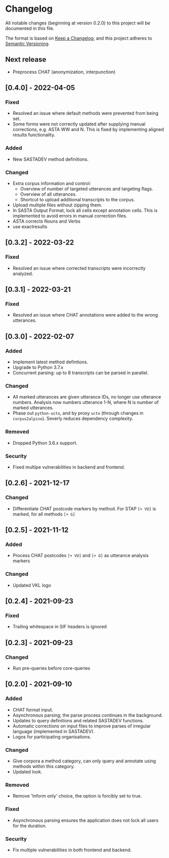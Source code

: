 # Changelog
All notable changes (beginning at version 0.2.0) to this project will be documented in this file.

The format is based on [Keep a Changelog](https://keepachangelog.com/en/1.0.0/),
and this project adheres to [Semantic Versioning](https://semver.org/spec/v2.0.0.html).

## Next release
- Preprocess CHAT (anonymization, interpunction)

## [0.4.0] - 2022-04-05
### Fixed
- Resolved an issue where default methods were prevented from being set.
- Some forms were not correctly updated after supplying manual corrections, e.g. ASTA WW and N. This is fixed by implementing aligned results functionality.

### Added
- New SASTADEV method definitions.

### Changed
- Extra corpus information and control:
  - Overview of number of targeted utterances and targeting flags.
  - Overview of all utterances.
  - Shortcut to upload additional transcripts to the corpus.
- Upload multiple files without zipping them.
- In SASTA Output Format, lock all cells except annotation cells. This is implemented to avoid errors in manual correction files.
- ASTA corrects Nouns and Verbs
- use exactresults

## [0.3.2] - 2022-03-22
### Fixed
- Resolved an issue where corrected transcripts were incorrectly analyzed.

## [0.3.1] - 2022-03-21
### Fixed
- Resolved an issue where CHAT annotations were added to the wrong utterances.

## [0.3.0] - 2022-02-07
### Added
- Implement latest method defintions.
- Upgrade to Python 3.7.x
- Concurrent parsing: up to 8 transcripts can be parsed in parallel.
### Changed
- All marked utterances are given utterance IDs, no longer use utterance numbers. Analysis now numbers utterance 1-N, where N is number of marked utterances.
- Phase out `python-ucto`, and by proxy `ucto` (through changes in `corpus2alpino`). Severly reduces dependency complexity.
### Removed
- Dropped Python 3.6.x support.
### Security
- Fixed multipe vulnerabilities in backend and frontend.

## [0.2.6] - 2021-12-17
### Changed
- Differentiate CHAT postcode markers by method. For STAP `[+ VU]` is marked, for all methods `[+ G]`

## [0.2.5] - 2021-11-12
### Added
- Process CHAT postcodes `[+ VU]` and `[+ G]` as utterance analysis markers
### Changed
- Updated VKL logo

## [0.2.4] - 2021-09-23
### Fixed
- Trailing whitespace in SIF headers is ignored

## [0.2.3] - 2021-09-23
### Changed
- Run pre-queries before core-queries

## [0.2.0] - 2021-09-10
### Added
- CHAT format input.
- Asynchronous parsing; the parse process continues in the background.
- Updates to query definitions and related SASTADEV functions.
- Automatic corrections on input files to improve parses of irregular language (implemented in SASTADEV).
- Logos for participating organisations.
### Changed
- Give corpora a method category, can only query and annotate using methods within this category.
- Updated look.
### Removed
- Remove 'Inform only' choice, the option is forcibly set to true.
### Fixed
- Asynchronous parsing ensures the application does not lock all users for the duration.
### Security
- Fix multiple vulnerabilities in both frontend and backend.
